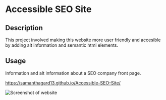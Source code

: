 # Accessible SEO Site

## Description

This project involved making this website more user friendly and accesible by adding alt information and semantic html elements.

## Usage

Information and alt information about a SEO company front page.

https://samanthagard13.github.io/Accessible-SEO-Site/

![Screenshot of website](./assets/screenshot.png)
